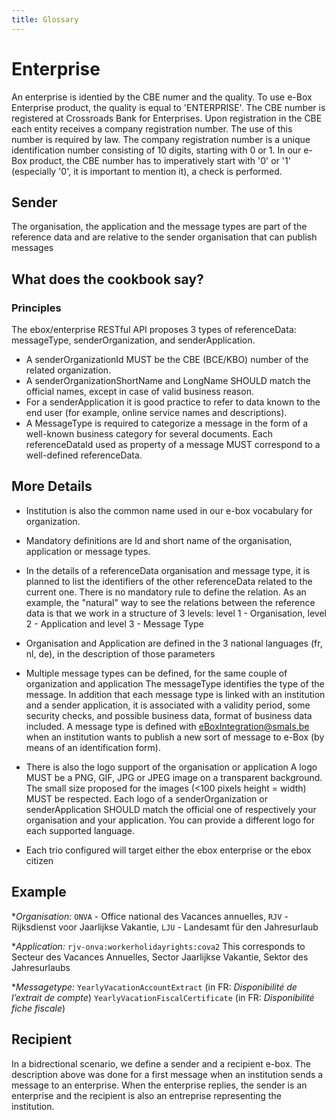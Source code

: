 ```yaml
---
title: Glossary
---
```


# Enterprise
An enterprise is identied by the CBE numer and the quality.
To use e-Box Enterprise product, the quality is equal to 'ENTERPRISE'.
The CBE number is registered at Crossroads Bank for Enterprises. 
Upon registration in the CBE each entity receives a company registration number. The use of this number is required by law. The company registration number is a unique identification number consisting of 10 digits, starting with 0 or 1.
In our e-Box product, the CBE number has to imperatively start with '0' or '1' (especially '0', it is important to mention it), a check is performed.

## Sender
The organisation, the application and the message types are part of the reference data and are relative to the sender organisation that can publish messages

## What does the cookbook say?
### Principles
The ebox/enterprise RESTful API proposes 3 types of referenceData: messageType, senderOrganization, and senderApplication.
+ A senderOrganizationId MUST be the CBE (BCE/KBO) number of the related organization.
+ A senderOrganizationShortName and LongName SHOULD match the official names, except in case of valid business reason.
+ For a senderApplication it is good practice to refer to data known to the end user (for example, online service names and descriptions).
+ A MessageType is required to categorize a message in the form of a well-known business category for several documents.
Each referenceDataId used as property of a message MUST correspond to a well-defined referenceData.

## More Details

+ Institution is also the common name used in our e-box vocabulary for organization. 

+ Mandatory definitions are Id and short name of the organisation, application or message types.

+ In the details of a referenceData organisation and message type, it is planned to list the identifiers of the other referenceData related to the current one. 
There is no mandatory rule to define the relation. 
As an example, the "natural" way to see the relations between the reference data is that we work in a structure of 3 levels: level 1 - Organisation, level 2 - Application and level 3 - Message Type

+ Organisation and Application are defined in the 3 national languages (fr, nl, de), in the description of those parameters

+ Multiple message types can be defined, for the same couple of organization and application
The messageType identifies the type of the message. 
In addition that each message type is linked with an institution and a sender application, it is associated with a validity period, some security checks, and possible business data, format of business data included.
A message type is defined with [eBoxIntegration@smals.be](mailto:eBoxIntegration@smals.be) when an institution wants to publish a new sort of message to e-Box (by means of an identification form). 

+ There is also the logo support of the organisation or application
A logo MUST be a PNG, GIF, JPG or JPEG image on a transparent background. The small size proposed for the images (<100 pixels height = width) MUST be respected.
Each logo of a senderOrganization or senderApplication SHOULD match the official one of respectively your organisation and your application.
You can provide a different logo for each supported language.

+ Each trio configured will target either the ebox enterprise or the ebox citizen

## Example 
*_Organisation:_ 
  `ONVA` - Office national des Vacances annuelles, 
  `RJV` - Rijksdienst voor Jaarlijkse Vakantie,
  `LJU` - Landesamt für den Jahresurlaub

*_Application:_
  `rjv-onva:workerholidayrights:cova2`
  This corresponds to Secteur des Vacances Annuelles, Sector Jaarlijkse Vakantie, Sektor des Jahresurlaubs

*_Messagetype:_
  `YearlyVacationAccountExtract` (in FR: *Disponibilité de l’extrait de compte*)
  `YearlyVacationFiscalCertificate` (in FR: *Disponibilité fiche fiscale*)


## Recipient
In a bidrectional scenario, we define a sender and a recipient e-box.
The description above was done for a first message when an institution sends a message to an enterprise.
When the enterprise replies, the sender is an enterprise and the recipient is also an entreprise representing the institution.
